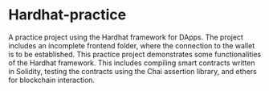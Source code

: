# Hardhat-practice
A practice project using the Hardhat framework for DApps.
The project includes an incomplete frontend folder, where the connection to the wallet is to be established. This practice project demonstrates some functionalities of the 
Hardhat framework. This includes compiling smart contracts written in Solidity, testing the contracts using the Chai assertion library, and ethers for blockchain interaction.
